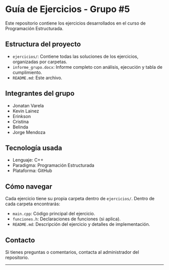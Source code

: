 # Guía de Ejercicios - Grupo #5


Este repositorio contiene los ejercicios desarrollados en el curso de Programación Estructurada.

## Estructura del proyecto

- `ejercicios/`: Contiene todas las soluciones de los ejercicios, organizadas por carpetas.
- `informe_grupo.docx`: Informe completo con análisis, ejecución y tabla de cumplimiento.
- `README.md`: Este archivo.

## Integrantes del grupo

- Jonatan Varela
- Kevin Lainez
- Erinkson
- Cristina
- Belinda
- Jorge Mendoza
  

## Tecnología usada

- Lenguaje: C++
- Paradigma: Programación Estructurada
- Plataforma: GitHub

## Cómo navegar

Cada ejercicio tiene su propia carpeta dentro de `ejercicios/`. Dentro de cada carpeta encontrarás:
- `main.cpp`: Código principal del ejercicio.
- `funciones.h`: Declaraciones de funciones (si aplica).
- `README.md`: Descripción del ejercicio y detalles de implementación.

## Contacto

Si tienes preguntas o comentarios, contacta al administrador del repositorio.

---
